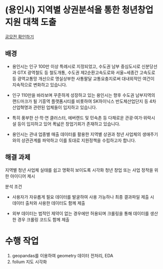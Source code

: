 # (용인시) 지역별 상권분석을 통한 청년창업 지원 대책 도출 

[공모전 확인하기](https://compas.lh.or.kr/subj/past/info?subjNo=SBJ_2012_002)

## 배경
- 용인시는 인구 100만 이상 특례시로 지정되었고, 수도권 남부 중심도시로 신분당선과
GTX 광역철도 등 철도개통, 수도권 제2순환고속도로와 서울~세종간 고속도로 등 광역교통망 개선으로
명실상부한 사통팔달 교통요충지로써 대내외적인 여건이 지속적으로 변화하고 있습니다.

- 인구 110만을 바라보며 꾸준하게 성장하고 있는 용인시는 향후 수도권 남부지역의 랜드마크가 될
기흥역 플랫폼시티를 비롯하여 SK하이닉스 반도체산업단지 등 4차 산업혁명과 관련된 업체들이 입지하고 있습니다.

- 특히 풍부한 산‧학‧연 클러스터, 에버랜드 및 민속촌 등 다채로운 관광·여가·위락시설 등이 입지하고 있어
폭넓은 창업기회가 존재하고 있습니다.

- 용인시는 관내 업종별 매출 데이터를 활용한 지역별 상권과 청년 사업체의 생애주기와의 상관관계를 파악하고
이를 토대로 지원정책을 수립하고자 합니다.

## 해결 과제
  지역별 청년 사업체 실태를 쉽고 명확히 보이도록 시각화
  청년 창업 또는 사업 정착을 위한 아이디어 제시
  
  분석 조건
- 사용자가 자유롭게 필요 데이터를 발굴하여 사용 가능하나 최종 결과파일 제출 시
  데이터 출처와 사용한 데이터도 함께 제출
  
- 외부 데이터는 법적인 제약이 없는 경우에만 허용되며 크롤링을 통해 데이터를 생산 한 경우
  크롤링 코드도 함께 제출

# 수행 작업

1. geopandas를 이용하여 geometry 데이터 전처리, EDA
2. folium 지도 시각화
